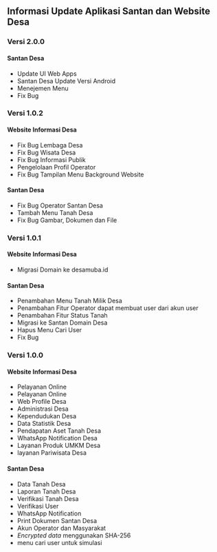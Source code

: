 ## Informasi Update Aplikasi Santan dan Website Desa

### Versi 2.0.0
#### Santan Desa
- Update UI Web Apps
- Santan Desa Update Versi Android
- Menejemen Menu
- Fix Bug


### Versi 1.0.2
#### Website Informasi Desa
- Fix Bug Lembaga Desa
- Fix Bug Wisata Desa
- Fix Bug Informasi Publik
- Pengelolaan Profil Operator
- Fix Bug Tampilan Menu Background Website

#### Santan Desa
- Fix Bug Operator Santan Desa
- Tambah Menu Tanah Desa
- Fix Bug Gambar, Dokumen dan File


### Versi 1.0.1
#### Website Informasi Desa
- Migrasi Domain ke desamuba.id
#### Santan Desa
- Penambahan Menu Tanah Milik Desa
- Penambahan Fitur Operator dapat membuat user dari akun user
- Penambahan Fitur Status Tanah
- Migrasi ke Santan Domain Desa
- Hapus Menu Cari User
- Fix Bug


### Versi 1.0.0
#### Website Informasi Desa
- Pelayanan Online
- Pelayanan Online
- Web Profile Desa
- Administrasi Desa
- Kependudukan Desa
- Data Statistik Desa
- Pendapatan Aset Tanah Desa
- WhatsApp Notification Desa
- Layanan Produk UMKM Desa
- layanan Pariwisata Desa
#### Santan Desa
- Data Tanah Desa
- Laporan Tanah Desa
- Verifikasi Tanah Desa
- Verifikasi User
- WhatsApp Notification
- Print Dokumen Santan Desa
- Akun Operator dan Masyarakat
- *Encrypted data* menggunakan SHA-256
- menu cari user untuk simulasi
